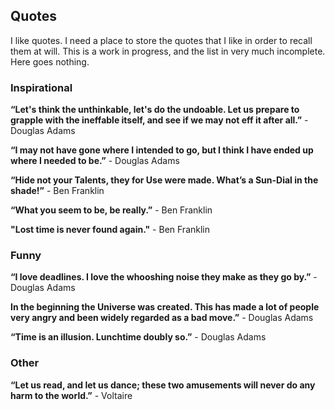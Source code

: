 ## Quotes

I like quotes.  I need a place to store the quotes that I like in order to recall them at will.  This is a work in progress, and the list in very much incomplete. Here goes nothing.

### Inspirational

**“Let's think the unthinkable, let's do the undoable. Let us prepare to grapple with the ineffable itself, and see if we may not eff it after all.”** - Douglas Adams

**“I may not have gone where I intended to go, but I think I have ended up where I needed to be.”** - Douglas Adams

**“Hide not your Talents, they for Use were made. What’s a Sun-Dial in the shade!”** - Ben Franklin

**“What you seem to be, be really.”** - Ben Franklin

**"Lost time is never found again."** - Ben Franklin

### Funny

**“I love deadlines. I love the whooshing noise they make as they go by.”** - Douglas Adams

**In the beginning the Universe was created. This has made a lot of people very angry and been widely regarded as a bad move.”** - Douglas Adams

**“Time is an illusion. Lunchtime doubly so.”** - Douglas Adams

### Other

**“Let us read, and let us dance; these two amusements will never do any harm to the world.”** - Voltaire
